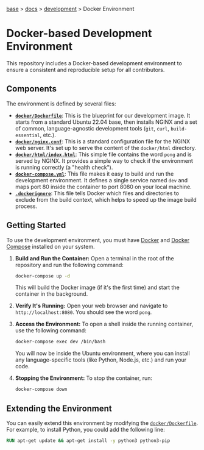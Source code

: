 [base](../../README.md) > [docs](../README.md) > [development](./development.md) > Docker Environment

# Docker-based Development Environment

This repository includes a Docker-based development environment to ensure a
consistent and reproducible setup for all contributors.

## Components

The environment is defined by several files:

- **[`docker/Dockerfile`](../docker/Dockerfile)**: This is the blueprint for
  our development image.
  It starts from a standard Ubuntu 22.04 base, then installs NGINX and a set
  of common, language-agnostic development tools (`git`, `curl`,
  `build-essential`, etc.).
- **[`docker/nginx.conf`](../docker/nginx.conf)**: This is a standard
  configuration file for the NGINX web server.
  It's set up to serve the content of the `docker/html` directory.
- **[`docker/html/index.html`](../docker/html/index.html)**: This simple file
  contains the word `pong` and is served by NGINX.
  It provides a simple way to check if the environment is running correctly (a
  "health check").
- **[`docker-compose.yml`](../docker-compose.yml)**: This file makes it easy
  to build and run the development environment.
  It defines a single service named `dev` and maps port 80 inside the
  container to port 8080 on your local machine.
- **[`.dockerignore`](../.dockerignore)**: This file tells Docker which files
  and directories to exclude from the build context, which helps to speed up
  the image build process.

## Getting Started

To use the development environment, you must have
[Docker](https://www.docker.com/get-started) and
[Docker Compose](https://docs.docker.com/compose/install/) installed on your
system.

1.  **Build and Run the Container:**
    Open a terminal in the root of the repository and run the following
    command:

    ```bash
    docker-compose up -d
    ```

    This will build the Docker image (if it's the first time) and start the
    container in the background.

2.  **Verify It's Running:**
    Open your web browser and navigate to `http://localhost:8080`.
    You should see the word `pong`.

3.  **Access the Environment:**
    To open a shell inside the running container, use the following command:

    ```bash
    docker-compose exec dev /bin/bash
    ```

    You will now be inside the Ubuntu environment, where you can install any
    language-specific tools (like Python, Node.js, etc.) and run your code.

4.  **Stopping the Environment:**
    To stop the container, run:
    ```bash
    docker-compose down
    ```

## Extending the Environment

You can easily extend this environment by modifying the
[`docker/Dockerfile`](../docker/Dockerfile).
For example, to install Python, you could add the following line:

```Dockerfile
RUN apt-get update && apt-get install -y python3 python3-pip
```
